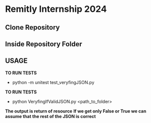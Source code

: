 # Remitly Internship 2024

## Clone Repository
## Inside Repository Folder

## USAGE

**TO RUN TESTS**

- python -m unitest test_veryfingJSON.py

**TO RUN TESTS**

- python VeryfingIfValidJSON.py <path_to_folder>

**The output is return of resource**
**If we get only False or True we can assume that the rest of the JSON is correct**
